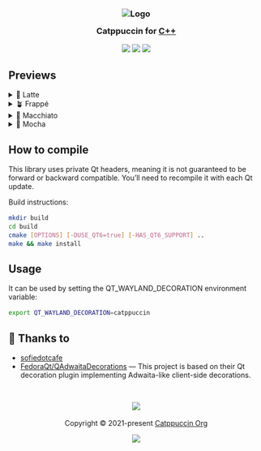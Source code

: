 <!-- markdownlint-disable MD033 MD041 MD010 MD013 MD045 -->

<h3 align="center">
	<img src="https://raw.githubusercontent.com/catppuccin/catppuccin/main/assets/logos/exports/1544x1544_circle.png" width="100" alt="Logo"/><br/>
	<img src="https://raw.githubusercontent.com/catppuccin/catppuccin/main/assets/misc/transparent.png" height="30" width="0px"/>
	Catppuccin for <a href="https://isocpp.org/">C++</a>
	<img src="https://raw.githubusercontent.com/catppuccin/catppuccin/main/assets/misc/transparent.png" height="30" width="0px"/>
</h3>

<p align="center">
	<a href="https://github.com/catppuccin/qt-decorations/stargazers"><img src="https://img.shields.io/github/stars/catppuccin/qt-decorations?colorA=363a4f&colorB=b7bdf8&style=for-the-badge"></a>
	<a href="https://github.com/catppuccin/qt-decorations/issues"><img src="https://img.shields.io/github/issues/catppuccin/qt-decorations?colorA=363a4f&colorB=f5a97f&style=for-the-badge"></a>
	<a href="https://github.com/catppuccin/qt-decorations/contributors"><img src="https://img.shields.io/github/contributors/catppuccin/qt-decorations?colorA=363a4f&colorB=a6da95&style=for-the-badge"></a>
</p>

## Previews

<details>
<summary>🌻 Latte</summary>
<img src="https://raw.githubusercontent.com/catppuccin/catppuccin/main/assets/previews/latte.webp"/>
</details>
<details>
<summary>🪴 Frappé</summary>
<img src="https://raw.githubusercontent.com/catppuccin/catppuccin/main/assets/previews/frappe.webp"/>
</details>
<details>
<summary>🌺 Macchiato</summary>
<img src="https://raw.githubusercontent.com/catppuccin/catppuccin/main/assets/previews/macchiato.webp"/>
</details>
<details>
<summary>🌿 Mocha</summary>
<img src="https://raw.githubusercontent.com/catppuccin/catppuccin/main/assets/previews/mocha.webp"/>
</details>

## How to compile

This library uses private Qt headers, meaning it is not guaranteed to be forward or backward compatible. You’ll need to recompile it with each Qt update.

Build instructions:

```sh
mkdir build
cd build
cmake [OPTIONS] [-DUSE_QT6=true] [-HAS_QT6_SUPPORT] ..
make && make install
```

## Usage

It can be used by setting the QT_WAYLAND_DECORATION environment variable:

```sh
export QT_WAYLAND_DECORATION=catppuccin
```

## 💝 Thanks to

- [sofiedotcafe](https://github.com/sofiedotcafe)
- [FedoraQt/QAdwaitaDecorations](https://github.com/FedoraQt/QAdwaitaDecorations/tree/main) — This project is based on their Qt decoration plugin implementing Adwaita-like client-side decorations.

&nbsp;

<p align="center">
	<img src="https://raw.githubusercontent.com/catppuccin/catppuccin/main/assets/footers/gray0_ctp_on_line.svg?sanitize=true" />
</p>

<p align="center">
	Copyright &copy; 2021-present <a href="https://github.com/catppuccin" target="_blank">Catppuccin Org</a>
</p>

<p align="center">
	<a href="https://github.com/catppuccin/catppuccin/blob/main/LICENSE"><img src="https://img.shields.io/static/v1.svg?style=for-the-badge&label=License&message=MIT&logoColor=d9e0ee&colorA=363a4f&colorB=b7bdf8"/></a>
</p>
